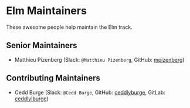 # Elm Maintainers

These awesome people help maintain the Elm track.

## Senior Maintainers

- Matthieu Pizenberg (Slack: `@Matthieu Pizenberg`, GitHub: [mpizenberg](https://github.com/mpizenberg))

## Contributing Maintainers

- Cedd Burge (Slack: `@Cedd Burge`, GitHub: [ceddlyburge](https://github.com/ceddlyburge), GitLab: [ceddlylburge](https://gitlab.com/ceddlyburge))
